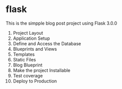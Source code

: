 # flask
This is the simpple blog post project using Flask 3.0.0

1. Project Layout
2. Application Setup
3. Define and Access the Database
4. Blueprints and Views
5. Templates
6. Static Files
7. Blog Blueprint
8. Make the project Installable
9. Test coverage
10. Deploy to Production